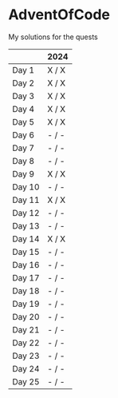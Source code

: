 # AdventOfCode

My solutions for the quests

|		|  2024 |
|---|---|
|Day	 1	| X / X |
|Day	 2	| X / X |
|Day	 3	| X / X |
|Day	 4	| X / X |
|Day	 5	| X / X |
|Day	 6	| - / - |
|Day	 7	| - / - |
|Day	 8	| - / - |
|Day	 9	| X / X |
|Day	10	| - / - |
|Day	11	| X / X |
|Day	12	| - / - |
|Day	13	| - / - |
|Day	14	| X / X |
|Day	15	| - / - |
|Day	16	| - / - |
|Day	17	| - / - |
|Day	18	| - / - |
|Day	19	| - / - |
|Day	20	| - / - |
|Day	21	| - / - |
|Day	22	| - / - |
|Day	23	| - / - |
|Day	24	| - / - |
|Day	25	| - / - |
